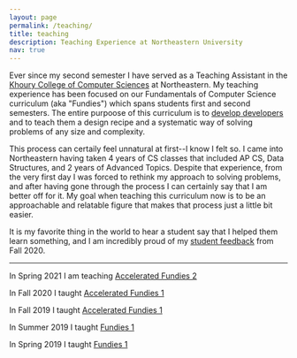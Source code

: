 ```yaml
---
layout: page
permalink: /teaching/
title: teaching
description: Teaching Experience at Northeastern University
nav: true
---
```


Ever since my second semester I have served as a Teaching Assistant in the [Khoury College of Computer Sciences](https://www.khoury.northeastern.edu/) at Northeastern. My teaching experience has been focused on our Fundamentals of Computer Science curriculum (aka "Fundies") which spans students first and second semesters. The entire purpoose of this curriculum is to [develop developers](https://felleisen.org/matthias/Thoughts/Developing_Developers.html) and to teach them a design recipe and a systematic way of solving problems of any size and complexity. 

This process can certaily feel unnatural at first--I know I felt so. I came into Northeastern having taken 4 years of CS classes that included AP CS, Data Structures, and 2 years of Advanced Topics. Despite that experience, from the very first day I was forced to rethink my approach to solving problems, and after having gone through the process I can certainly say that I am better off for it. My goal when teaching this curriculum now is to be an approachable and relatable figure that makes that process just a little bit easier. 

It is my favorite thing in the world to hear a student say that I helped them learn something, and I am incredibly proud of my [student feedback](/assets/pdf/fall2020_student_feedback.pdf) from Fall 2020.


---

In Spring 2021 I am teaching [Accelerated Fundies 2](https://course.ccs.neu.edu/cs2510a/)

In Fall 2020 I taught [Accelerated Fundies 1](https://course.ccs.neu.edu/cs2500accel/)

In Fall 2019 I taught [Accelerated Fundies 1](https://course.ccs.neu.edu/cs2500accelf19/)

In Summer 2019 I taught [Fundies 1](https://course.ccs.neu.edu/cs2500su19/)

In Spring 2019 I taught [Fundies 1](https://course.ccs.neu.edu/cs2500sp19/)

